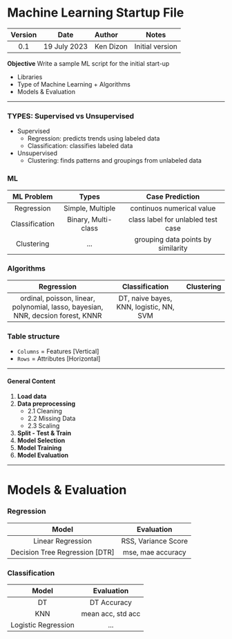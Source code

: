 # Machine Learning Startup File

Version  | Date | Author | Notes |
:-------:|:----:|:-------|:-----:|
0.1 |19 July 2023| Ken Dizon | Initial version

**Objective**
Write a sample ML script for the initial start-up

- Libraries
- Type of Machine Learning + Algorithms
- Models & Evaluation
______
### TYPES: Supervised vs Unsupervised
- Supervised
    - Regression: predicts trends using labeled data
    - Classification: classifies labeled data
- Unsupervised
    - Clustering: finds patterns and groupings from unlabeled data

### ML

ML Problem | Types | Case Prediction | 
:---------:|:-----:|:---------------:|
Regression | Simple, Multiple | continuos numerical value |
Classification | Binary, Multi-class | class label for unlabled test case | 
Clustering | ... | grouping data points by similarity |


### Algorithms
Regression | Classification | Clustering | 
:---------:|:--------------:|:----------:|
ordinal, poisson, linear, polynomial, lasso, bayesian, NNR, decsion forest, KNNR | DT, naive bayes, KNN, logistic, NN, SVM | 

### Table structure 
- `Columns` = Features [Vertical]
- `Rows` = Attributes [Horizontal]

______________________
#### General Content
1. **Load data**
2. **Data preprocessing**
    * 2.1 Cleaning
    * 2.2 Missing Data
    * 2.3 Scaling
3. **Split - Test & Train**
4. **Model Selection**
5. **Model Training**
5. **Model Evaluation**

______
# Models & Evaluation 

### Regression 
Model | Evaluation | 
:----:|:----------:|
Linear Regression | RSS, Variance Score |
Decision Tree Regression [DTR] | mse, mae accuracy | 

### Classification 
Model | Evaluation | 
:----:|:----------:|
DT | DT Accuracy |
KNN | mean acc, std acc |
Logistic Regression | ...|

